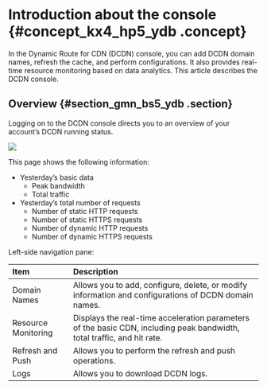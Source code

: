 # Introduction about the console {#concept_kx4_hp5_ydb .concept}

In the Dynamic Route for CDN \(DCDN\) console, you can add DCDN domain names, refresh the cache, and perform configurations. It also provides real-time resource monitoring based on data analytics. This article describes the DCDN console.

## Overview {#section_gmn_bs5_ydb .section}

Logging on to the DCDN console directs you to an overview of your account’s DCDN running status.

![](http://static-aliyun-doc.oss-cn-hangzhou.aliyuncs.com/assets/img/13450/15456311534238_en-US.png)

This page shows the following information:

-   Yesterday’s basic data
    -   Peak bandwidth
    -   Total traffic
-   Yesterday’s total number of requests
    -   Number of static HTTP requests
    -   Number of static HTTPS requests
    -   Number of dynamic HTTP requests
    -   Number of dynamic HTTPS requests

Left-side navigation pane:

|Item|Description|
|:---|:----------|
|Domain Names|Allows you to add, configure, delete, or modify information and configurations of DCDN domain names.|
|Resource Monitoring|Displays the real-time acceleration parameters of the basic CDN, including peak bandwidth, total traffic, and hit rate.|
|Refresh and Push|Allows you to perform the refresh and push operations.|
|Logs|Allows you to download DCDN logs.|

